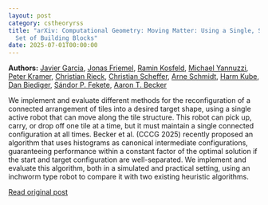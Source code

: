 ```yaml
---
layout: post
category: cstheoryrss
title: "arXiv: Computational Geometry: Moving Matter: Using a Single, Simple Robot to Reconfigure a Connected
  Set of Building Blocks"
date: 2025-07-01T00:00:00
---
```


**Authors:** [Javier Garcia](https://dblp.uni-trier.de/search?q=Javier+Garcia), [Jonas Friemel](https://dblp.uni-trier.de/search?q=Jonas+Friemel), [Ramin Kosfeld](https://dblp.uni-trier.de/search?q=Ramin+Kosfeld), [Michael Yannuzzi](https://dblp.uni-trier.de/search?q=Michael+Yannuzzi), [Peter Kramer](https://dblp.uni-trier.de/search?q=Peter+Kramer), [Christian Rieck](https://dblp.uni-trier.de/search?q=Christian+Rieck), [Christian Scheffer](https://dblp.uni-trier.de/search?q=Christian+Scheffer), [Arne Schmidt](https://dblp.uni-trier.de/search?q=Arne+Schmidt), [Harm Kube](https://dblp.uni-trier.de/search?q=Harm+Kube), [Dan Biediger](https://dblp.uni-trier.de/search?q=Dan+Biediger), [Sándor P. Fekete](https://dblp.uni-trier.de/search?q=S%C3%A1ndor+P.+Fekete), [Aaron T. Becker](https://dblp.uni-trier.de/search?q=Aaron+T.+Becker)

We implement and evaluate different methods for the reconfiguration of a
connected arrangement of tiles into a desired target shape, using a single
active robot that can move along the tile structure. This robot can pick up,
carry, or drop off one tile at a time, but it must maintain a single connected
configuration at all times.
Becker et al. (CCCG 2025) recently proposed an algorithm that uses histograms
as canonical intermediate configurations, guaranteeing performance within a
constant factor of the optimal solution if the start and target configuration
are well-separated. We implement and evaluate this algorithm, both in a
simulated and practical setting, using an inchworm type robot to compare it
with two existing heuristic algorithms.

[Read original post](http://arxiv.org/abs/2506.23333v1)
